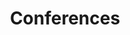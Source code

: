 ---
title: Conferences
description: A description of this category
image: 

# Badge style
style:
    background: "#2a9d8f"
    color: "#fff"
---